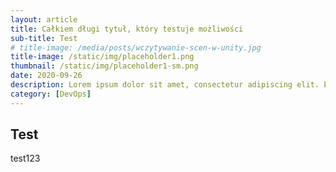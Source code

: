 ```yaml
---
layout: article
title: Całkiem długi tytuł, który testuje możliwości
sub-title: Test
# title-image: /media/posts/wczytywanie-scen-w-unity.jpg
title-image: /static/img/placeholder1.png
thumbnail: /static/img/placeholder1-sm.png
date: 2020-09-26
description: Lorem ipsum dolor sit amet, consectetur adipiscing elit. Etiam eget erat ullamcorper, cursus enim fringilla, imperdiet ipsum. Morbi semper eget magna in rutrum. Praesent purus elit, efficitur eget tortor aliquam, congue suscipit risus.
category: [DevOps]
---
```


## Test

test123